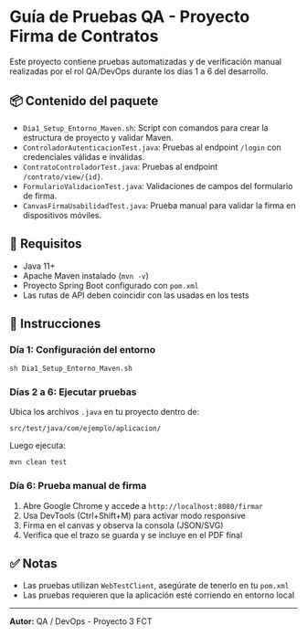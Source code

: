 # Guía de Pruebas QA - Proyecto Firma de Contratos

Este proyecto contiene pruebas automatizadas y de verificación manual realizadas por el rol QA/DevOps durante los días 1 a 6 del desarrollo.

## 📦 Contenido del paquete

- `Dia1_Setup_Entorno_Maven.sh`: Script con comandos para crear la estructura de proyecto y validar Maven.
- `ControladorAutenticacionTest.java`: Pruebas al endpoint `/login` con credenciales válidas e inválidas.
- `ContratoControladorTest.java`: Pruebas al endpoint `/contrato/view/{id}`.
- `FormularioValidacionTest.java`: Validaciones de campos del formulario de firma.
- `CanvasFirmaUsabilidadTest.java`: Prueba manual para validar la firma en dispositivos móviles.

## 🧪 Requisitos

- Java 11+
- Apache Maven instalado (`mvn -v`)
- Proyecto Spring Boot configurado con `pom.xml`
- Las rutas de API deben coincidir con las usadas en los tests

## 🚀 Instrucciones

### Día 1: Configuración del entorno

```bash
sh Dia1_Setup_Entorno_Maven.sh
```

### Días 2 a 6: Ejecutar pruebas

Ubica los archivos `.java` en tu proyecto dentro de:

```
src/test/java/com/ejemplo/aplicacion/
```

Luego ejecuta:

```bash
mvn clean test
```

### Día 6: Prueba manual de firma

1. Abre Google Chrome y accede a `http://localhost:8080/firmar`
2. Usa DevTools (Ctrl+Shift+M) para activar modo responsive
3. Firma en el canvas y observa la consola (JSON/SVG)
4. Verifica que el trazo se guarda y se incluye en el PDF final

## ✅ Notas

- Las pruebas utilizan `WebTestClient`, asegúrate de tenerlo en tu `pom.xml`
- Las pruebas requieren que la aplicación esté corriendo en entorno local

---

**Autor:** QA / DevOps - Proyecto 3 FCT